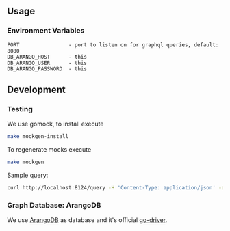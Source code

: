 ## Usage

### Environment Variables
```
PORT                - port to listen on for graphql queries, default: 8080
DB_ARANGO_HOST      - this
DB_ARANGO_USER      - this
DB_ARANGO_PASSWORD  - this
```

## Development

### Testing
We use gomock, to install execute

```sh
make mockgen-install
```

To regenerate mocks execute

```sh
make mockgen
```

Sample query:
```sh
curl http://localhost:8124/query -H 'Content-Type: application/json' -d '{"operationName":"getGraph","variables":{},"query":"query getGraph {\n  graph {\n    nodes {\n      id\n      __typename\n    }\n    edges {\n      id\n      from\n      to\n      __typename\n    }\n    __typename\n  }\n}"}';echo
```

### Graph Database: ArangoDB
We use [ArangoDB](https://github.com/arangodb/arangodb) as database and it's
official [go-driver](https://github.com/arangodb/go-driver).
